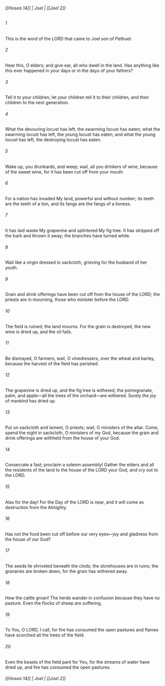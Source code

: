 ###### [[Hosea 14]] | Joel | [[Joel 2]]

###### 1
This is the word of the LORD that came to Joel son of Pethuel:
###### 2
Hear this, O elders; and give ear, all who dwell in the land. Has anything like this ever happened in your days or in the days of your fathers?
###### 3
Tell it to your children; let your children tell it to their children, and their children to the next generation.
###### 4
What the devouring locust has left, the swarming locust has eaten; what the swarming locust has left, the young locust has eaten; and what the young locust has left, the destroying locust has eaten.
###### 5
Wake up, you drunkards, and weep; wail, all you drinkers of wine, because of the sweet wine, for it has been cut off from your mouth.
###### 6
For a nation has invaded My land, powerful and without number; its teeth are the teeth of a lion, and its fangs are the fangs of a lioness.
###### 7
It has laid waste My grapevine and splintered My fig tree. It has stripped off the bark and thrown it away; the branches have turned white.
###### 8
Wail like a virgin dressed in sackcloth, grieving for the husband of her youth.
###### 9
Grain and drink offerings have been cut off from the house of the LORD; the priests are in mourning, those who minister before the LORD.
###### 10
The field is ruined; the land mourns. For the grain is destroyed, the new wine is dried up, and the oil fails.
###### 11
Be dismayed, O farmers, wail, O vinedressers, over the wheat and barley, because the harvest of the field has perished.
###### 12
The grapevine is dried up, and the fig tree is withered; the pomegranate, palm, and apple—all the trees of the orchard—are withered. Surely the joy of mankind has dried up.
###### 13
Put on sackcloth and lament, O priests; wail, O ministers of the altar. Come, spend the night in sackcloth, O ministers of my God, because the grain and drink offerings are withheld from the house of your God.
###### 14
Consecrate a fast; proclaim a solemn assembly! Gather the elders and all the residents of the land to the house of the LORD your God, and cry out to the LORD.
###### 15
Alas for the day! For the Day of the LORD is near, and it will come as destruction from the Almighty.
###### 16
Has not the food been cut off before our very eyes—joy and gladness from the house of our God?
###### 17
The seeds lie shriveled beneath the clods; the storehouses are in ruins; the granaries are broken down, for the grain has withered away.
###### 18
How the cattle groan! The herds wander in confusion because they have no pasture. Even the flocks of sheep are suffering.
###### 19
To You, O LORD, I call, for fire has consumed the open pastures and flames have scorched all the trees of the field.
###### 20
Even the beasts of the field pant for You, for the streams of water have dried up, and fire has consumed the open pastures.

###### [[Hosea 14]] | Joel | [[Joel 2]]
